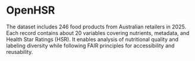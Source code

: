 # OpenHSR
The dataset includes 246 food products from Australian retailers in 2025. Each record contains about 20 variables covering nutrients, metadata, and Health Star Ratings (HSR). It enables analysis of nutritional quality and labeling diversity while following FAIR principles for accessibility and reusability.
